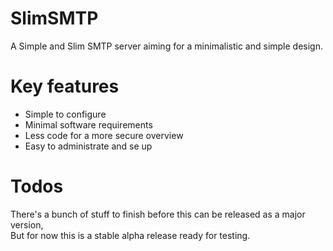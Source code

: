 SlimSMTP
========

A Simple and Slim SMTP server aiming for a minimalistic and simple design.


Key features
============
* Simple to configure
* Minimal software requirements
* Less code for a more secure overview
* Easy to administrate and se up


Todos
=====
There's a bunch of stuff to finish before this can be released as a major version,<br>
But for now this is a stable alpha release ready for testing.
